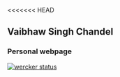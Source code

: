 <<<<<<< HEAD
## Vaibhaw Singh Chandel

### Personal webpage

[![wercker status](https://app.wercker.com/status/f083be9a249323f7af12ef144bec1ea3/s/master "wercker status")](https://app.wercker.com/project/byKey/f083be9a249323f7af12ef144bec1ea3)
